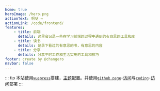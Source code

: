 ```yaml
---
home: true
heroImage: /hero.png
actionText: 啊哒 →
actionLink: /code/frontend/
features:
    - title: 前端
      details: 这里会记录一些在学习前端的过程中遇到的有意思的工具和库
    - title: 读书
      details: 记录下看过的有意思的书，有意思的内容
    - title: 分享
      details: 分享平时工作和生活实用的工具和技巧
footer: create by @changero
navbar: false
---
```


::: tip
本站使用[`vuepress`](https://vuepress.vuejs.org/zh/)搭建，[主题](https://vuepress-theme-reco.recoluan.com/)配置。并使用[`github page`](http://pages.github.com)-[访问](https://git.io/fj8Wi)与[`coding`](https://coding.net)-[访问](http://cblog.changero.win)部署
:::